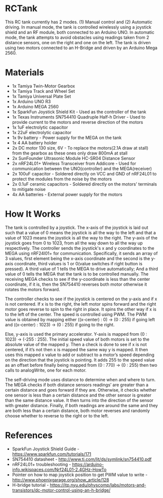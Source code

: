 # RCTank
 
  This RC tank currently has 2 modes. (1) Manual control and (2) Automatic driving. In manual mode, the tank is controlled wirelessly
  using a joystick shield and an RF module, both connected to an Arduino UNO. In automatic mode, the tank attempts to avoid obstacles
  using readings taken from 2 distance sensors, one on the right and one on the left. The tank is driven using two motors connected to   an H-Bridge and driven by an Arduino Mega 2560.

# Materials

  *	1x Tamiya Twin-Motor Gearbox
  *	1x Tamiya Track and Wheel Set
  *	1x Tamiya Universal Plate Set
  *	1x Arduino UNO R3
  *	1x Arduino MEGA 2560
  *	1x SparkFun Joystick Shield Kit - Used as the controller of the tank
  *	1x Texas Instruments SN754410 Quadruple Half-h Driver - Used to provide current to the motors and reverse direction of the 		motors
  *	1x 1uF electrolytic capacitor
  *	1x 22uF electrolytic capacitor
  *	1x 9v battery - Power supply for the MEGA on the tank
  *	1x 4 AA battery holder
  *	2x DC motor 130 size, 6V - To replace the motors(2.1A draw at stall) from the gearbox as these ones only draw 800mA at stall
  *	2x SunFounder Ultrasonic Module HC-SR04 Distance Sensor
  *	2x nRF24L01+ Wireless Transceiver from Addicore - Used for communication between the UNO(controller) and the MEGA(receiver)
  *	2x 100uF capacitor - Soldered directly on VCC and GND of nRF24L01 to protect the modules from the noise by the motors
  *	2x 0.1uF ceramic capacitors - Soldered directly on the motors' terminals to mitigate noise
  *	4x AA batteries - External power supply for the motors

# How It Works

  The tank is controlled by a joystick. The x-axis of the joystick is laid out such that a value of 0 means the joystick is all the  	  way to the left and that a value of 1023 means the joystick is all the way to the right. The y-axis of the joystick goes from 0 to   1023, from all the way down to all the way up respectively. The controller sends the joystick's x and y coordinates to the MEGA    	  using nRF24l01+ for communication. Specifically, it sends an array of 3 values, first element being the x-axis coordinate and    the second is the y-axis coordinate, third values is 1 or 0(value switches if right button is pressed). A third value of 1 tells the   MEGA to drive automatically; And a third value of 0 tells the MEGA that the tank is to be controlled manually. The receiving MEGA     checks to see if the y-coordinate is less than the center coordinate, if it is, then the SN754410 reverses both motor otherwise it    rotates the motors forward.

  The controller checks to see if the joystick is centered on the y-axis and if x is not centered. If x is to the right, the left       motor spins forward and the right motor goes reverse to spin to the right in place. It spins the other way if x is to the left of     the center. The speed is controlled using PWM. The PWM value is obtained by mapping either ((x-center) : 0) -> (0 : 255) if going     left and ((x-center) : 1023) -> (0 : 255) if going to the right.

  Else, y-axis is used the primary accelerator. Y-axis is mapped from (0 : 1023) -> (-255 : 255). The initial speed value of both       motors is set to the absolute value of the mapped y. Then a check is done to see if x is not centered, if it’s not then x is mapped   the same way y is mapped. It then uses this mapped x value to add or subtract to a motor’s speed depending on the direction that the   joystick is pointing. It adds 255 to the speed value as an offset before finally being mapped from (0 : 770) -> (0 : 255) then two    calls to analogWrite, one for each motor.

  The self-driving mode uses distance to determine when and where to turn. The MEGA checks if both distance sensors readings’ are       greater than a certain distance and goes forward if they are. Otherwise, it checks whether one sensor is less than a certain          distance and the other sensor is greater than the same distance value. It then turns into the direction of the sensor with greater    distance. Finally, if both readings are around the same and they are both less than a certain distance, both motor reverses and       randomly choose whether to reverse to the right or to the left.

# References

  *	SparkFun Joystick Shield Guide - https://www.sparkfun.com/tutorials/171
  *	SN754410 datasheet - http://www.ti.com/lit/ds/symlink/sn754410.pdf
  *	nRF24L01+ troubleshooting - https://arduino-info.wikispaces.com/Nrf24L01-2.4GHz-HowTo
  *	Pointer on how to map joystick position to get PWM value to write - http://www.phoenixgarage.org/show_article/128
  *	H-bridge tutorial - https://itp.nyu.edu/physcomp/labs/motors-and-transistors/dc-motor-control-using-an-h-bridge/
